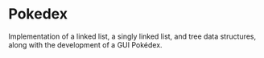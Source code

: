 # Pokedex
 Implementation of a linked list, a singly linked list, and tree data structures, along with the development of a GUI Pokédex.
